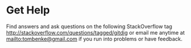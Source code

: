 # Get Help

Find answers and ask questions on the following StackOverflow
tag <http://stackoverflow.com/questions/tagged/gitdig>
or email me anytime at <mailto:tombenke@gmail.com>
if you run into problems or have feedback.
